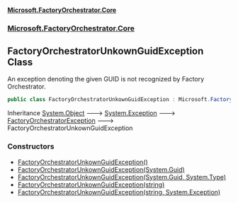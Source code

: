#### [Microsoft.FactoryOrchestrator.Core](./Microsoft-FactoryOrchestrator-Core.md 'Microsoft.FactoryOrchestrator.Core')
### [Microsoft.FactoryOrchestrator.Core](./Microsoft-FactoryOrchestrator-Core.md 'Microsoft.FactoryOrchestrator.Core')
## FactoryOrchestratorUnkownGuidException Class
An exception denoting the given GUID is not recognized by Factory Orchestrator.  
```csharp
public class FactoryOrchestratorUnkownGuidException : Microsoft.FactoryOrchestrator.Core.FactoryOrchestratorException
```
Inheritance [System.Object](https://docs.microsoft.com/en-us/dotnet/api/System.Object 'System.Object') &#129106; [System.Exception](https://docs.microsoft.com/en-us/dotnet/api/System.Exception 'System.Exception') &#129106; [FactoryOrchestratorException](./Microsoft-FactoryOrchestrator-Core-FactoryOrchestratorException.md 'Microsoft.FactoryOrchestrator.Core.FactoryOrchestratorException') &#129106; FactoryOrchestratorUnkownGuidException  
### Constructors
- [FactoryOrchestratorUnkownGuidException()](./Microsoft-FactoryOrchestrator-Core-FactoryOrchestratorUnkownGuidException-FactoryOrchestratorUnkownGuidException().md 'Microsoft.FactoryOrchestrator.Core.FactoryOrchestratorUnkownGuidException.FactoryOrchestratorUnkownGuidException()')
- [FactoryOrchestratorUnkownGuidException(System.Guid)](./Microsoft-FactoryOrchestrator-Core-FactoryOrchestratorUnkownGuidException-FactoryOrchestratorUnkownGuidException(System-Guid).md 'Microsoft.FactoryOrchestrator.Core.FactoryOrchestratorUnkownGuidException.FactoryOrchestratorUnkownGuidException(System.Guid)')
- [FactoryOrchestratorUnkownGuidException(System.Guid, System.Type)](./Microsoft-FactoryOrchestrator-Core-FactoryOrchestratorUnkownGuidException-FactoryOrchestratorUnkownGuidException(System-Guid_System-Type).md 'Microsoft.FactoryOrchestrator.Core.FactoryOrchestratorUnkownGuidException.FactoryOrchestratorUnkownGuidException(System.Guid, System.Type)')
- [FactoryOrchestratorUnkownGuidException(string)](./Microsoft-FactoryOrchestrator-Core-FactoryOrchestratorUnkownGuidException-FactoryOrchestratorUnkownGuidException(string).md 'Microsoft.FactoryOrchestrator.Core.FactoryOrchestratorUnkownGuidException.FactoryOrchestratorUnkownGuidException(string)')
- [FactoryOrchestratorUnkownGuidException(string, System.Exception)](./Microsoft-FactoryOrchestrator-Core-FactoryOrchestratorUnkownGuidException-FactoryOrchestratorUnkownGuidException(string_System-Exception).md 'Microsoft.FactoryOrchestrator.Core.FactoryOrchestratorUnkownGuidException.FactoryOrchestratorUnkownGuidException(string, System.Exception)')
